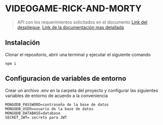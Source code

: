 # VIDEOGAME-RICK-AND-MORTY

> API con los requerimientos solicitados en el documento
>[Link del despliegue](https://game-rick-and-morty.herokuapp.com/), 
>[Link de la documentación mas detallada](https://documenter.getpostman.com/view/14008486/TzzDJEck)

## Instalación
Clonar el repositorio, abrir una terminal y ejecutar el siguiente comando

    npm i


## Configuracion de variables de entorno
Crear un archivo .env en la carpeta del proyecto y configurar las siguientes variables de entorno de acuerdo a la conveniencia

    MONGODB_PASSWORD=contraseña de la base de datos
    MONGODB_USER=usuario de la base de datos
    MONGODB_DATABASE=database
    SECRET_JWT= secreto para JWT
